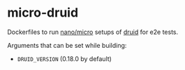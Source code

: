 # micro-druid
Dockerfiles to run [nano/micro](https://github.com/apache/druid/blob/94298f780927923b84f3127ec07c84cb5b115145/docs/operations/single-server.md#nano-quickstart-1-cpu-4gb-ram) setups of [druid](https://github.com/apache/druid) for e2e tests.

Arguments that can be set while building:
- `DRUID_VERSION` (0.18.0 by default)